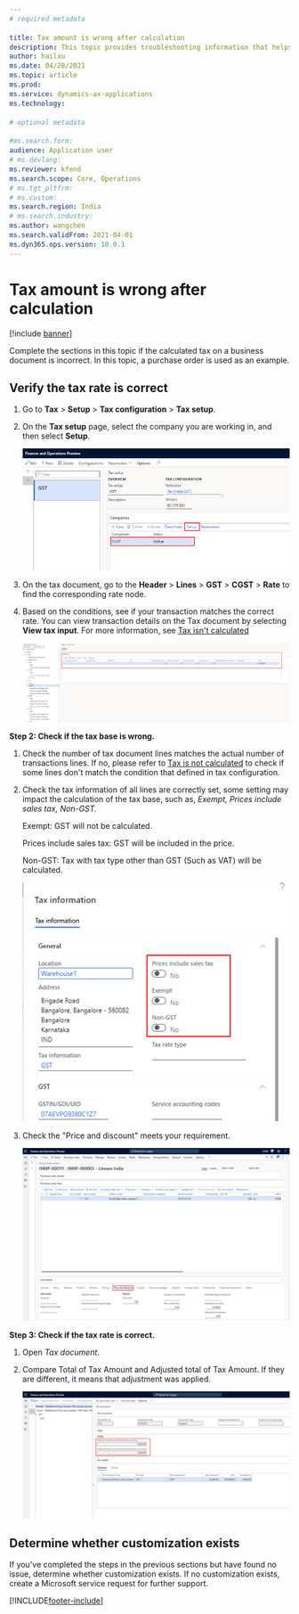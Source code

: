 ```yaml
---
# required metadata

title: Tax amount is wrong after calculation
description: This topic provides troubleshooting information that helps you resolve the issue when the calculated tax amount is incorrect.
author: hailxu
ms.date: 04/28/2021
ms.topic: article
ms.prod: 
ms.service: dynamics-ax-applications
ms.technology: 

# optional metadata

#ms.search.form:
audience: Application user
# ms.devlang: 
ms.reviewer: kfend
ms.search.scope: Core, Operations
# ms.tgt_pltfrm: 
# ms.custom: 
ms.search.region: India
# ms.search.industry: 
ms.author: wangchen
ms.search.validFrom: 2021-04-01
ms.dyn365.ops.version: 10.0.1
---
```




# Tax amount is wrong after calculation

[!include [banner](../includes/banner.md)]
 
Complete the sections in this topic if the calculated tax on a business document is incorrect. In this topic, a purchase order is used as an example.

## Verify the tax rate is correct

1. Go to **Tax** > **Setup** > **Tax configuration** > **Tax setup**.
2. On the **Tax setup** page, select the company you are working in, and then select **Setup**.

   [![Direct taxes (tab)](./media/tax-amount-wrong-Picture1.png)](./media/tax-amount-wrong-Picture1.png)

3. On the tax document, go to the **Header** > **Lines** > **GST** > **CGST** > **Rate** to find the corresponding rate node.
4. Based on the conditions, see if your transaction matches the correct rate. You can view transaction details on the Tax document by selecting **View tax input**. For more information, see [Tax isn't calculated](apac-ind-GST-troubleshooting-tax-not-calculated.md)

   [![Direct taxes (tab)](./media/tax-amount-wrong-Picture2.png)](./media/tax-amount-wrong-Picture2.png)

**Step 2: Check if the tax base is wrong.**

1. Check the number of tax document lines matches the actual number of transactions lines. If no, please refer to [Tax is not calculated](./apac-ind-GST-troubleshooting-tax-not-calculated.md) to check if some lines don't match the condition that defined in tax configuration.

2. Check the tax information of all lines are correctly set, some setting may impact the calculation of  the tax base, such as, *Exempt, Prices include sales tax, Non-GST.*

   Exempt: GST will not be calculated.

   Prices include sales tax: GST will be included in the price.

   Non-GST: Tax with tax type other than GST (Such as VAT) will be calculated.

   [![Direct taxes (tab)](./media/tax-amount-wrong-Picture3.png)](./media/tax-amount-wrong-Picture3.png)

3. Check the "Price and discount" meets your requirement.

   [![Direct taxes (tab)](./media/tax-amount-wrong-Picture4.png)](./media/tax-amount-wrong-Picture4.png)

**Step 3: Check if the tax rate is correct.**

1. Open *Tax document*.

2. Compare Total of Tax Amount and Adjusted total of Tax Amount. If they are different, it means that adjustment was applied.

   [![Direct taxes (tab)](./media/tax-amount-wrong-Picture5.png)](./media/tax-amount-wrong-Picture5.png)

## Determine whether customization exists

If you've completed the steps in the previous sections but have found no issue, determine whether customization exists. If no customization exists, create a Microsoft service request for further support.

[!INCLUDE[footer-include](../../includes/footer-banner.md)]


